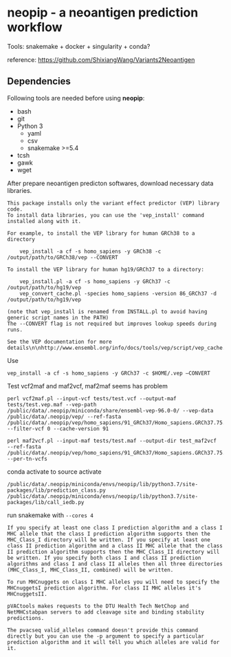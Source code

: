 # neopip - a neoantigen prediction workflow

Tools: snakemake + docker + singularity + conda?

reference: https://github.com/ShixiangWang/Variants2Neoantigen

## Dependencies

Following tools are needed before using **neopip**:

- bash
- git
- Python 3
  -  yaml
  -  csv
  -  snakemake >=5.4
- tcsh 
- gawk
- wget

After prepare neoantigen predicton softwares, download necessary data libraries.

```
This package installs only the variant effect predictor (VEP) library code. 
To install data libraries, you can use the 'vep_install' command installed along with it.

For example, to install the VEP library for human GRCh38 to a directory

    vep_install -a cf -s homo_sapiens -y GRCh38 -c /output/path/to/GRCh38/vep --CONVERT

To install the VEP library for human hg19/GRCh37 to a directory:

    vep_install.pl -a cf -s homo_sapiens -y GRCh37 -c /output/path/to/hg19/vep
    vep_convert_cache.pl -species homo_sapiens -version 86_GRCh37 -d /output/path/to/hg19/vep

(note that vep_install is renamed from INSTALL.pl to avoid having generic script names in the PATH)
The --CONVERT flag is not required but improves lookup speeds during runs. 

See the VEP documentation for more details\n\nhttp://www.ensembl.org/info/docs/tools/vep/script/vep_cache.html\n"                                                                 
```

Use 

```
vep_install -a cf -s homo_sapiens -y GRCh37 -c $HOME/.vep –CONVERT
```

Test vcf2maf and maf2vcf, maf2maf seems has problem

```
perl vcf2maf.pl --input-vcf tests/test.vcf --output-maf tests/test.vep.maf --vep-path /public/data/.neopip/miniconda/share/ensembl-vep-96.0-0/ --vep-data /public/data/.neopip/vep/ --ref-fasta /public/data/.neopip/vep/homo_sapiens/91_GRCh37/Homo_sapiens.GRCh37.75.dna.primary_assembly.fa --filter-vcf 0 --cache-version 91

perl maf2vcf.pl --input-maf tests/test.maf --output-dir test_maf2vcf  --ref-fasta /public/data/.neopip/vep/homo_sapiens/91_GRCh37/Homo_sapiens.GRCh37.75.dna.primary_assembly.fa --per-tn-vcfs
```


conda activate to source activate

```
/public/data/.neopip/miniconda/envs/neopip/lib/python3.7/site-packages/lib/prediction_class.py
/public/data/.neopip/miniconda/envs/neopip/lib/python3.7/site-packages/lib/call_iedb.py
```

run snakemake with `--cores 4`

```
If you specify at least one class I prediction algorithm and a class I MHC allele that the class I prediction algorithm supports then the MHC_Class_I directory will be written. If you specify at least one class II prediction algorithm and a class II MHC allele that the class II prediction algorithm supports then the MHC_Class_II directory will be written. If you specify both class I and class II prediction algorithms and class I and class II alleles then all three directories (MHC_Class_I, MHC_Class_II, combined) will be written.

To run MHCnuggets on class I MHC alleles you will need to specify the MHCnuggetsI prediction algorithm. For class II MHC alleles it's MHCnuggetsII.

pVACtools makes requests to the DTU Health Tech NetChop and NetMHCstabpan servers to add cleavage site and binding stability predictions.
```


```
The pvacseq valid_alleles command doesn't provide this command directly but you can use the -p argument to specify a particular prediction algorithm and it will tell you which alleles are valid for it.
```

